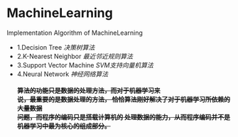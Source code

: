 # MachineLearning
Implementation Algorithm of MachineLearning
* 1.Decision Tree *决策树算法*
* 2.K-Nearest Neighbor  *最近邻近规则算法*
* 3.Support Vector Machine   *SVM支持向量机算法*
* 4.Neural Network  *神经网络算法*
<br><br>__~~算法的功能只是数据的处理方法，而对于机器学习来<br>说，最重要的是数据处理的方法，
恰恰算法刚好解决了对于机器学习所依赖的大量数据<br>问题，而程序的编码只是搭载计算机的
处理数据的能力，从而程序编码并不是机器学习中最为核心的组成部分。~~__
